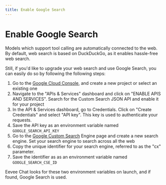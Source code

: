 ```yaml
---
title: Enable Google Search
---
```


# Enable Google Search
Models which support tool calling are automatically connected to the web. By default, web search is based on DuckDuckGo, as it enables hassle-free web search.

Still, if you'd like to upgrade your web search and use Google Search, you can easily do so by following the following steps:

1. Go to the [Google Cloud Console](https://console.cloud.google.com/), and create a new project or select an existing one
2. Navigate to the "APIs & Services" dashboard and click on "ENABLE APIS AND SERVICES". Search for the Custom Search JSON API and enable it for your project
3. In the API & Services dashboard, go to Credentials. Click on "Create Credentials" and select "API key". This key is used to authenticate your requests.
4. Save the API key as an environment variable named `GOOGLE_SEARCH_API_KEY`
5. Go to the [Google Custom Search](https://cse.google.com/cse/) Engine page and create a new search engine. Set your search engine to search across all the web
6. Copy the unique identifier for your search engine, referred to as the "cx" parameter.
7. Save the identifier as as an environment variable named `GOOGLE_SEARCH_CSE_ID`

Eevee Chat looks for these two environment variables on launch, and if found, Google Search is used.
